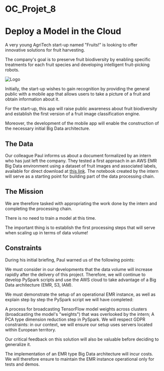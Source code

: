 # OC_Projet_8

# Deploy a Model in the Cloud
A very young AgriTech start-up named "Fruits!" is looking to offer innovative solutions for fruit harvesting.

The company's goal is to preserve fruit biodiversity by enabling specific treatments for each fruit species and developing intelligent fruit-picking robots.

![Logo](https://github.com/AnniRanok/OC_Projet_8/blob/main/fruits.jpg)


Initially, the start-up wishes to gain recognition by providing the general public with a mobile app that allows users to take a picture of a fruit and obtain information about it.

For the start-up, this app will raise public awareness about fruit biodiversity and establish the first version of a fruit image classification engine.

Moreover, the development of the mobile app will enable the construction of the necessary initial Big Data architecture.


## The Data
Our colleague Paul informs us about a document formalized by an intern who has just left the company. They tested a first approach in an AWS EMR Big Data environment using a dataset of fruit images and associated labels, available for direct download at  [this link](https://s3.eu-west-1.amazonaws.com/course.oc-static.com/projects/Data_Scientist_P8/fruits.zip). The notebook created by the intern will serve as a starting point for building part of the data processing chain.


## The Mission
We are therefore tasked with appropriating the work done by the intern and completing the processing chain.

There is no need to train a model at this time.

The important thing is to establish the first processing steps that will serve when scaling up in terms of data volume!

## Constraints
During his initial briefing, Paul warned us of the following points:

We must consider in our developments that the data volume will increase rapidly after the delivery of this project. Therefore, we will continue to develop PySpark scripts and use the AWS cloud to take advantage of a Big Data architecture (EMR, S3, IAM).

We must demonstrate the setup of an operational EMR instance, as well as explain step by step the PySpark script we will have completed:

A process for broadcasting TensorFlow model weights across clusters (broadcasting the model's "weights") that was overlooked by the intern;
A PCA type dimension reduction step in PySpark.
We will respect GDPR constraints: in our context, we will ensure our setup uses servers located within European territory.

Our critical feedback on this solution will also be valuable before deciding to generalize it.

The implementation of an EMR type Big Data architecture will incur costs. We will therefore ensure to maintain the EMR instance operational only for tests and demos.

